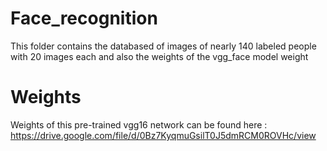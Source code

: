 # Face_recognition
This folder contains the databased of images of nearly 140 labeled people with 20 images each and also the weights of the vgg_face model weight
# Weights
Weights of this pre-trained vgg16 network can be found here  : https://drive.google.com/file/d/0Bz7KyqmuGsilT0J5dmRCM0ROVHc/view 
